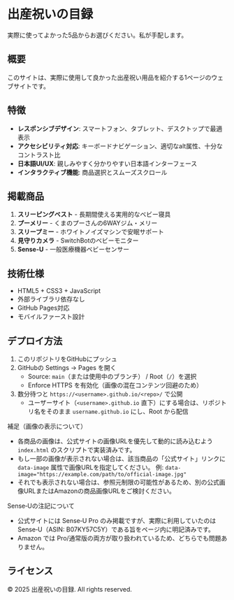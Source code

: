 # 出産祝いの目録

実際に使ってよかった5品からお選びください。私が手配します。

## 概要

このサイトは、実際に使用して良かった出産祝い用品を紹介する1ページのウェブサイトです。

## 特徴

- **レスポンシブデザイン**: スマートフォン、タブレット、デスクトップで最適表示
- **アクセシビリティ対応**: キーボードナビゲーション、適切なalt属性、十分なコントラスト比
- **日本語UI/UX**: 親しみやすく分かりやすい日本語インターフェース
- **インタラクティブ機能**: 商品選択とスムーズスクロール

## 掲載商品

1. **スリーピングベスト** - 長期間使える実用的なベビー寝具
2. **プーメリー** - くまのプーさんの6WAYジム・メリー
3. **スリープミー** - ホワイトノイズマシンで安眠サポート
4. **見守りカメラ** - SwitchBotのベビーモニター
5. **Sense-U** - 一般医療機器ベビーセンサー

## 技術仕様

- HTML5 + CSS3 + JavaScript
- 外部ライブラリ依存なし
- GitHub Pages対応
- モバイルファースト設計

## デプロイ方法

1. このリポジトリをGitHubにプッシュ
2. GitHubの Settings → Pages を開く
   - Source: `main`（または使用中のブランチ） / Root（`/`）を選択
   - Enforce HTTPS を有効化（画像の混在コンテンツ回避のため）
3. 数分待つと `https://<username>.github.io/<repo>/` で公開
   - ユーザーサイト（`<username>.github.io` 直下）にする場合は、リポジトリ名をそのまま `username.github.io` にし、Root から配信

補足（画像の表示について）
- 各商品の画像は、公式サイトの画像URLを優先して動的に読み込むよう `index.html` のスクリプトで実装済みです。
- もし一部の画像が表示されない場合は、該当商品の「公式サイト」リンクに `data-image` 属性で画像URLを指定してください。
  例: `data-image="https://example.com/path/to/official-image.jpg"`
- それでも表示されない場合は、参照元制限の可能性があるため、別の公式画像URLまたはAmazonの商品画像URLをご検討ください。

Sense‑Uの注記について
- 公式サイトには Sense‑U Pro のみ掲載ですが、実際に利用していたのは Sense‑U（ASIN: B07KY57C5Y）である旨をページ内に明記済みです。
- Amazon では Pro/通常版の両方が取り扱われているため、どちらでも問題ありません。

## ライセンス

© 2025 出産祝いの目録. All rights reserved.

